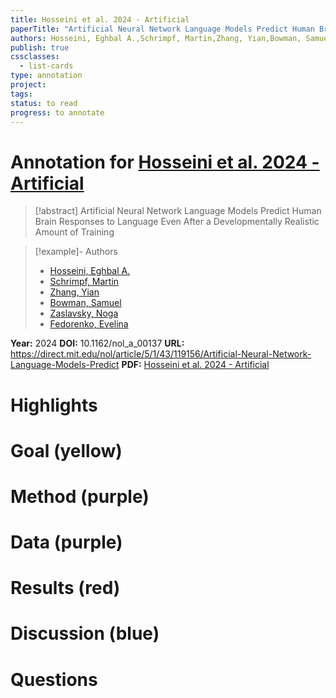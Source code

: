 ```yaml
---
title: Hosseini et al. 2024 - Artificial
paperTitle: "Artificial Neural Network Language Models Predict Human Brain Responses to Language Even After a Developmentally Realistic Amount of Training"
authors: Hosseini, Eghbal A.,Schrimpf, Martin,Zhang, Yian,Bowman, Samuel,Zaslavsky, Noga,Fedorenko, Evelina
publish: true
cssclasses:
  - list-cards
type: annotation
project:
tags:
status: to read
progress: to annotate
---
```

# Annotation for [Hosseini et al. 2024 - Artificial](Papers/References/Hosseini%20et%20al.%202024%20-%20Artificial)

> [!abstract] Artificial Neural Network Language Models Predict Human Brain Responses to Language Even After a Developmentally Realistic Amount of Training

> [!example]- Authors
> - [Hosseini, Eghbal A.](Hosseini%2C%20Eghbal%20A.)
> - [Schrimpf, Martin](Schrimpf%2C%20Martin)
> - [Zhang, Yian](Zhang%2C%20Yian)
> - [Bowman, Samuel](Bowman%2C%20Samuel)
> - [Zaslavsky, Noga](Zaslavsky%2C%20Noga)
> - [Fedorenko, Evelina](Fedorenko%2C%20Evelina)

**Year:** 2024
**DOI:** 10.1162/nol_a_00137
**URL:** https://direct.mit.edu/nol/article/5/1/43/119156/Artificial-Neural-Network-Language-Models-Predict
**PDF:** [Hosseini et al. 2024 - Artificial](Papers/PDFs/Hosseini%20et%20al.%202024%20-%20Artificial%20Neural%20Network%20Language%20Models%20Predict%20Human%20Brain%20Responses%20to%20Language%20Even%20After%20a%20Developmentally%20Realistic%20Amount%20of%20Training.pdf)

# Highlights


# Goal (yellow)


# Method (purple)


# Data (purple)


# Results (red)


# Discussion (blue)


# Questions

